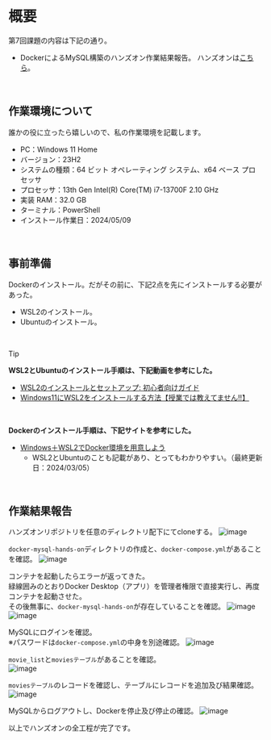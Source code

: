 # 概要
第7回課題の内容は下記の通り。
- DockerによるMySQL構築のハンズオン作業結果報告。
ハンズオンは[こちら](https://github.com/raisetech-for-student/docker-mysql-hands-on "docker-mysql-hands-on")。
</br>

## 作業環境について
誰かの役に立ったら嬉しいので、私の作業環境を記載します。
- PC：Windows 11 Home
- バージョン：23H2
- システムの種類：64 ビット オペレーティング システム、x64 ベース プロセッサ
- プロセッサ：13th Gen Intel(R) Core(TM) i7-13700F   2.10 GHz
- 実装 RAM：32.0 GB
- ターミナル：PowerShell
- インストール作業日：2024/05/09
</br>

## 事前準備
Dockerのインストール。だがその前に、下記2点を先にインストールする必要があった。
- WSL2のインストール。
- Ubuntuのインストール。
</br>

> [!TIP]
> **WSL2とUbuntuのインストール手順は、下記動画を参考にした。**
> - [WSL2のインストールとセットアップ: 初心者向けガイド](https://youtu.be/gz-eOOyzSQE?si=D0mg4Kj6SxI14JFy "美濃加茂の蝮!")
> - [Windows11にWSL2をインストールする方法【授業では教えてません!!】](https://youtu.be/e3hg82e931k?si=Befhni_HsUbpQI_x "龍谷大学 先端理工学部 知能情報メディア課程")
> </br>
> 
> **Dockerのインストール手順は、下記サイトを参考にした。**
> - [Windows＋WSL2でDocker環境を用意しよう](https://www.kagoya.jp/howto/cloud/container/wsl2_docker/ "カゴヤのサーバー研究室")
>   - WSL2とUbuntuのことも記載があり、とってもわかりやすい。（最終更新日：2024/03/05）
</br>

## 作業結果報告
ハンズオンリポジトリを任意のディレクトリ配下にてcloneする。
![image](https://github.com/Ema-Sakai/Assignment-7/assets/166620990/e0fe4ff7-60bd-432b-ae08-2faf19124dc9)
</br>

`docker-mysql-hands-on`ディレクトリの作成と、`docker-compose.yml`があることを確認。
![image](https://github.com/Ema-Sakai/Assignment-7/assets/166620990/42ef4c40-e873-4114-8453-f2835a181700)
</br>

コンテナを起動したらエラーが返ってきた。  
緑線囲みのとおりDocker Desktop（アプリ）を管理者権限で直接実行し、再度コンテナを起動させた。  
その後無事に、`docker-mysql-hands-on`が存在していることを確認。
![image](https://github.com/Ema-Sakai/Assignment-7/assets/166620990/e2f0d1b3-26bc-4ff0-871b-40cb7be6b2a0)
![image](https://github.com/Ema-Sakai/Assignment-7/assets/166620990/092410ab-9b7d-475e-9f6c-da64d7cdb86c)
</br>

MySQLにログインを確認。  
※パスワードは`docker-compose.yml`の中身を別途確認。
![image](https://github.com/Ema-Sakai/Assignment-7/assets/166620990/eb56a69e-26e6-4a47-8298-ba19c8b63f48)
</br>

`movie_list`と`moviesテーブル`があることを確認。  
![image](https://github.com/Ema-Sakai/Assignment-7/assets/166620990/294da13f-eb62-4c9e-8b46-e7ab527ab066)
</br>

`moviesテーブル`のレコードを確認し、テーブルにレコードを追加及び結果確認。
![image](https://github.com/Ema-Sakai/Assignment-7/assets/166620990/d63edab3-323b-4415-9e30-1eaa89c64b0b)
</br>

MySQLからログアウトし、Dockerを停止及び停止の確認。
![image](https://github.com/Ema-Sakai/Assignment-7/assets/166620990/7f9887f3-b99d-4329-89e7-b42fb32b584a)
</br>

以上でハンズオンの全工程が完了です。
